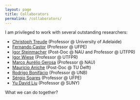 ```yaml
---
layout: page
title: Collaborators
permalink: /collaborators/
---
```


I am privileged to work with several outstanding researchers:

- [Christoph Treude](http://ctreude.ca/) (Professor @ University of Adelaide)
- [Fernando Castor](https://sites.google.com/a/cin.ufpe.br/castor/) (Professor @ UFPE)
- [Igor Steinmacher](http://www.igor.pro.br/) (Post-Doc @ NAU and Professor @ UTFPR)
- [Igor Wiese](http://www.igorwiese.com/) (Professor @ UTFPR)
- [Marco Aurélio Gerosa](https://www.ime.usp.br/~gerosa/) (Professor @ NAU)
- [Mauricio Aniche](http://www.mauricioaniche.com/) (Post-Doc @ TU Delft)
- [Rodrigo Bonifácio](http://wp.rbonifacio.net/) (Professor @ UNB)
- [Sérgio Soares](http://www.cin.ufpe.br/~scbs/) (Professor @ UFPE)
- [Yu David Liu](http://www.cs.binghamton.edu/~davidl/) (Professor @ SUNY)

What we can do together?
